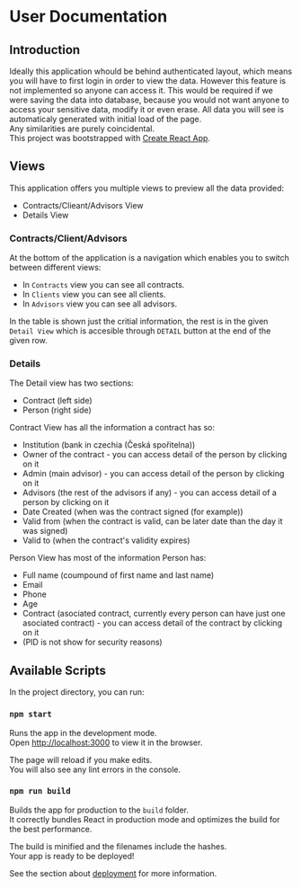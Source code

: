 # User Documentation

## Introduction

Ideally this application whould be behind authenticated layout, which means you will have to first login in order to view the data.
However this feature is not implemented so anyone can access it. This would be required if we were saving the data into database, 
because you would not want anyone to access your sensitive data, modify it or even erase.
All data you will see is automaticaly generated with initial load of the page.\
Any similarities are purely coincidental.\
This project was bootstrapped with [Create React App](https://github.com/facebook/create-react-app).

## Views

This application offers you multiple views to preview all the data provided:
- Contracts/Clieant/Advisors View
- Details View

### Contracts/Client/Advisors

At the bottom of the application is a navigation which enables you to switch between different views:
- In `Contracts` view you can see all contracts.
- In `Clients` view you can see all clients.
- In `Advisors` view you can see all advisors.

In the table is shown just the critial information, the rest is in the given `Detail View` which is accesible through `DETAIL` button at the end of the given row.

### Details

The Detail view has two sections:
- Contract (left side)
- Person (right side)

Contract View has all the information a contract has so:
- Institution (bank in czechia (Česká spořitelna))
- Owner of the contract - you can access detail of the person by clicking on it
- Admin (main advisor) - you can access detail of the person by clicking on it
- Advisors (the rest of the advisors if any) - you can access detail of a person by clicking on it
- Date Created (when was the contract signed (for example))
- Valid from (when the contract is valid, can be later date than the day it was signed)
- Valid to (when the contract's validity expires)

Person View has most of the information Person has:
- Full name (coumpound of first name and last name)
- Email
- Phone
- Age
- Contract (asociated contract, currently every person can have just one asociated contract)  - you can access detail of the contract by clicking on it
- (PID is not show for security reasons)


## Available Scripts

In the project directory, you can run:

### `npm start`

Runs the app in the development mode.\
Open [http://localhost:3000](http://localhost:3000) to view it in the browser.

The page will reload if you make edits.\
You will also see any lint errors in the console.

### `npm run build`

Builds the app for production to the `build` folder.\
It correctly bundles React in production mode and optimizes the build for the best performance.

The build is minified and the filenames include the hashes.\
Your app is ready to be deployed!

See the section about [deployment](https://facebook.github.io/create-react-app/docs/deployment) for more information.

